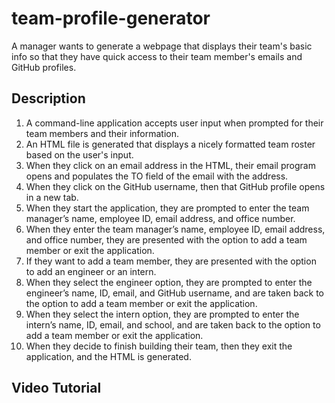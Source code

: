 # team-profile-generator
A manager wants to generate a webpage that displays their team's basic info so that they have quick access to their team member's emails and GitHub profiles.

## Description
1. A command-line application accepts user input when prompted for their team members and their information.
2. An HTML file is generated that displays a nicely formatted team roster based on the user's input.
3. When they click on an email address in the HTML, their email program opens and populates the TO field of the email with the address.
4. When they click on the GitHub username, then that GitHub profile opens in a new tab.
5. When they start the application, they are prompted to enter the team manager’s name, employee ID, email address, and office number.
6. When they enter the team manager’s name, employee ID, email address, and office number, they are presented with the option to add a team member or exit the application.
7. If they want to add a team member, they are presented with the option to add an engineer or an intern.
7. When they select the engineer option, they are prompted to enter the engineer’s name, ID, email, and GitHub username, and are taken back to the option to add a team member or exit the application.
8. When they select the intern option, they are prompted to enter the intern’s name, ID, email, and school, and are taken back to the option to add a team member or exit the application.
9. When they decide to finish building their team, then they exit the application, and the HTML is generated.

## Video Tutorial
